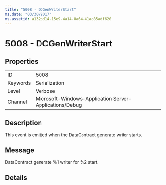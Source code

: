```yaml
---
title: "5008 - DCGenWriterStart"
ms.date: "03/30/2017"
ms.assetid: a132bd14-15e9-4a14-8a64-41ac85adf620
---
```

# 5008 - DCGenWriterStart
## Properties  
  
|||  
|-|-|  
|ID|5008|  
|Keywords|Serialization|  
|Level|Verbose|  
|Channel|Microsoft-Windows-Application Server-Applications/Debug|  
  
## Description  
 This event is emitted when the DataContract generate writer starts.  
  
## Message  
 DataContract generate %1 writer for %2 start.  
  
## Details
